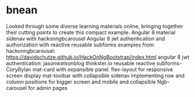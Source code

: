 # bnean
Looked through some diverse learning materials online, bringing together their cutting points to create this compact example.
 Angular 8 material sidenav with hackonngbcarousel
 Angular 8 jwt authentication and authorization with reactive reusable subforms
 examples from:
 hackonngbcarousel: https://davidschutze.github.io/HackOnNgBootstrap/index.html
 angular 8 jwt authentication: jasonwatsonblog
 thinkster.io
reusable reactive subforms- CoryRylan
mat-card with expansible panel. flex-layout for responsive screen display
mat-toolbar with collapsible sidenav implementing row and column positions for bigger screen and mobile and collapsible Ngb-carousel for admin pages
